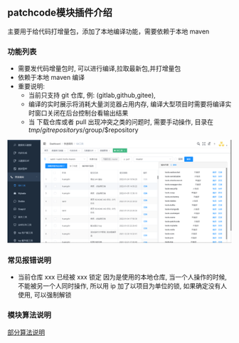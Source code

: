 ## patchcode模块插件介绍 

主要用于给代码打增量包，添加了本地编译功能，需要依赖于本地 maven 

### 功能列表
* 需要发代码增量包时, 可以进行编译,拉取最新包,并打增量包 
* 依赖于本地 maven 编译
* 重要说明: 
   * 当前只支持 git 仓库, 例: (gitlab,github,gitee), 
   * 编译的实时展示将消耗大量浏览器占用内存, 编译大型项目时需要将编译实时窗口关闭在后台控制台看输出结果 
   * 当 下载仓库或者 pull 出现冲突之类的问题时, 需要手动操作, 目录在 $tmp/gitrepositorys/$group/$repository
   
![git](../../../../images/git.png)

### 常见报错说明
- 当前仓库 xxx 已经被 xxx 锁定
  因为是使用的本地仓库, 当一个人操作的时候, 不能被另一个人同时操作, 所以用 ip 加了以项目为单位的锁, 如果确定没有人使用, 可以强制解锁

### 模块算法说明 

[部分算法说明](README.MD)